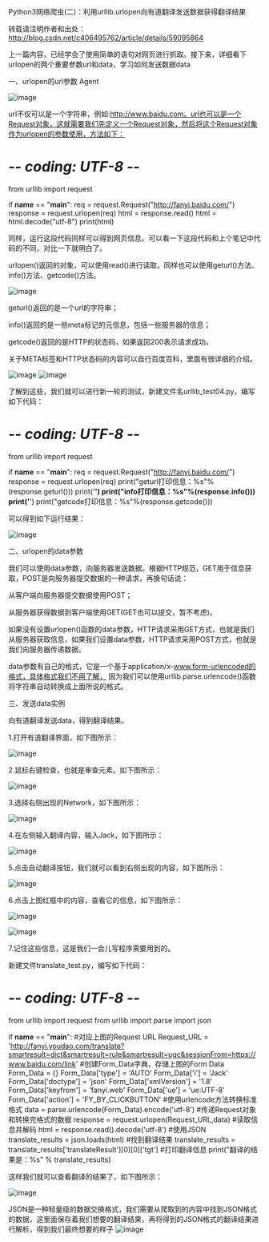 Python3网络爬虫(二)：利用urllib.urlopen向有道翻译发送数据获得翻译结果


转载请注明作者和出处：http://blog.csdn.net/c406495762/article/details/59095864

   上一篇内容，已经学会了使用简单的语句对网页进行抓取。接下来，详细看下urlopen的两个重要参数url和data，学习如何发送数据data

一、urlopen的url参数 Agent

![image](https://github.com/winter-bear/python-study/blob/master/Python3%E7%BD%91%E7%BB%9C%E7%88%AC%E8%99%AB%E5%85%A5%E9%97%A8(Jack%20Cui)/screenshot/2-1.png)


  url不仅可以是一个字符串，例如:http://www.baidu.com。url也可以是一个Request对象，这就需要我们先定义一个Request对象，然后将这个Request对象作为urlopen的参数使用，方法如下：

   # -*- coding: UTF-8 -*-
   from urllib import request

   if __name__ == "__main__":
      req = request.Request("http://fanyi.baidu.com/")
      response = request.urlopen(req)
      html = response.read()
      html = html.decode("utf-8")
      print(html)


   同样，运行这段代码同样可以得到网页信息。可以看一下这段代码和上个笔记中代码的不同，对比一下就明白了。

   urlopen()返回的对象，可以使用read()进行读取，同样也可以使用geturl()方法、info()方法、getcode()方法。

   ![image](https://github.com/winter-bear/python-study/blob/master/Python3%E7%BD%91%E7%BB%9C%E7%88%AC%E8%99%AB%E5%85%A5%E9%97%A8(Jack%20Cui)/screenshot/2-2.png)


   geturl()返回的是一个url的字符串；

   info()返回的是一些meta标记的元信息，包括一些服务器的信息；

   getcode()返回的是HTTP的状态码，如果返回200表示请求成功。

   关于META标签和HTTP状态码的内容可以自行百度百科，里面有很详细的介绍。

   ![image](https://github.com/winter-bear/python-study/blob/master/Python3%E7%BD%91%E7%BB%9C%E7%88%AC%E8%99%AB%E5%85%A5%E9%97%A8(Jack%20Cui)/screenshot/2-3.png)
   ![image](https://github.com/winter-bear/python-study/blob/master/Python3%E7%BD%91%E7%BB%9C%E7%88%AC%E8%99%AB%E5%85%A5%E9%97%A8(Jack%20Cui)/screenshot/2-4.png)


   了解到这些，我们就可以进行新一轮的测试，新建文件名urllib_test04.py，编写如下代码：

   # -*- coding: UTF-8 -*-
   from urllib import request

   if __name__ == "__main__":
      req = request.Request("http://fanyi.baidu.com/")
      response = request.urlopen(req)
      print("geturl打印信息：%s"%(response.geturl()))
      print('**********************************************')
      print("info打印信息：%s"%(response.info()))
      print('**********************************************')
      print("getcode打印信息：%s"%(response.getcode()))


   可以得到如下运行结果：

   ![image](https://github.com/winter-bear/python-study/blob/master/Python3%E7%BD%91%E7%BB%9C%E7%88%AC%E8%99%AB%E5%85%A5%E9%97%A8(Jack%20Cui)/screenshot/2-5.png)


二、urlopen的data参数

   我们可以使用data参数，向服务器发送数据。根据HTTP规范，GET用于信息获取，POST是向服务器提交数据的一种请求，再换句话说：

   从客户端向服务器提交数据使用POST；

   从服务器获得数据到客户端使用GET(GET也可以提交，暂不考虑)。

   如果没有设置urlopen()函数的data参数，HTTP请求采用GET方式，也就是我们从服务器获取信息，如果我们设置data参数，HTTP请求采用POST方式，也就是我们向服务器传递数据。

   data参数有自己的格式，它是一个基于application/x-www.form-urlencoded的格式，具体格式我们不用了解， 因为我们可以使用urllib.parse.urlencode()函数将字符串自动转换成上面所说的格式。

三、发送data实例

   向有道翻译发送data，得到翻译结果。

   1.打开有道翻译界面，如下图所示：

   ![image](https://github.com/winter-bear/python-study/blob/master/Python3%E7%BD%91%E7%BB%9C%E7%88%AC%E8%99%AB%E5%85%A5%E9%97%A8(Jack%20Cui)/screenshot/2-6.png)


   2.鼠标右键检查，也就是审查元素，如下图所示：

   ![image](https://github.com/winter-bear/python-study/blob/master/Python3%E7%BD%91%E7%BB%9C%E7%88%AC%E8%99%AB%E5%85%A5%E9%97%A8(Jack%20Cui)/screenshot/2-7.png)


   3.选择右侧出现的Network，如下图所示：

   ![image](https://github.com/winter-bear/python-study/blob/master/Python3%E7%BD%91%E7%BB%9C%E7%88%AC%E8%99%AB%E5%85%A5%E9%97%A8(Jack%20Cui)/screenshot/2-8.png)


   4.在左侧输入翻译内容，输入Jack，如下图所示：

   ![image](https://github.com/winter-bear/python-study/blob/master/Python3%E7%BD%91%E7%BB%9C%E7%88%AC%E8%99%AB%E5%85%A5%E9%97%A8(Jack%20Cui)/screenshot/2-9.png)


   5.点击自动翻译按钮，我们就可以看到右侧出现的内容，如下图所示：

   ![image](https://github.com/winter-bear/python-study/blob/master/Python3%E7%BD%91%E7%BB%9C%E7%88%AC%E8%99%AB%E5%85%A5%E9%97%A8(Jack%20Cui)/screenshot/2-10.png)


   6.点击上图红框中的内容，查看它的信息，如下图所示：

   ![image](https://github.com/winter-bear/python-study/blob/master/Python3%E7%BD%91%E7%BB%9C%E7%88%AC%E8%99%AB%E5%85%A5%E9%97%A8(Jack%20Cui)/screenshot/2-11.png)


   ![image](https://github.com/winter-bear/python-study/blob/master/Python3%E7%BD%91%E7%BB%9C%E7%88%AC%E8%99%AB%E5%85%A5%E9%97%A8(Jack%20Cui)/screenshot/2-12.png)


   7.记住这些信息，这是我们一会儿写程序需要用到的。

   新建文件translate_test.py，编写如下代码：

   # -*- coding: UTF-8 -*-
   from urllib import request
   from urllib import parse
   import json

   if __name__ == "__main__":
      #对应上图的Request URL
      Request_URL = 'http://fanyi.youdao.com/translate?smartresult=dict&smartresult=rule&smartresult=ugc&sessionFrom=https://www.baidu.com/link'
      #创建Form_Data字典，存储上图的Form Data
      Form_Data = {}
      Form_Data['type'] = 'AUTO'
      Form_Data['i'] = 'Jack'
      Form_Data['doctype'] = 'json'
      Form_Data['xmlVersion'] = '1.8'
      Form_Data['keyfrom'] = 'fanyi.web'
      Form_Data['ue'] = 'ue:UTF-8'
      Form_Data['action'] = 'FY_BY_CLICKBUTTON'
      #使用urlencode方法转换标准格式
      data = parse.urlencode(Form_Data).encode('utf-8')
      #传递Request对象和转换完格式的数据
      response = request.urlopen(Request_URL,data)
      #读取信息并解码
      html = response.read().decode('utf-8')
      #使用JSON
      translate_results = json.loads(html)
      #找到翻译结果
      translate_results = translate_results['translateResult'][0][0]['tgt']
      #打印翻译信息
      print("翻译的结果是：%s" % translate_results)


   这样我们就可以查看翻译的结果了，如下图所示：

   ![image](https://github.com/winter-bear/python-study/blob/master/Python3%E7%BD%91%E7%BB%9C%E7%88%AC%E8%99%AB%E5%85%A5%E9%97%A8(Jack%20Cui)/screenshot/2-13.png)


   JSON是一种轻量级的数据交换格式，我们需要从爬取到的内容中找到JSON格式的数据，这里面保存着我们想要的翻译结果，再将得到的JSON格式的翻译结果进行解析，得到我们最终想要的样子
   ![image](https://github.com/winter-bear/python-study/blob/master/Python3%E7%BD%91%E7%BB%9C%E7%88%AC%E8%99%AB%E5%85%A5%E9%97%A8(Jack%20Cui)/screenshot/2-14.png)
